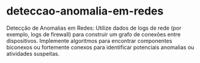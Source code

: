 # deteccao-anomalia-em-redes

  Detecção de Anomalias em Redes: Utilize dados de logs de rede (por exemplo, logs de firewall) para construir um grafo de conexões entre dispositivos. Implemente algoritmos para encontrar componentes biconexos ou fortemente conexos para identificar potenciais anomalias ou atividades suspeitas.
